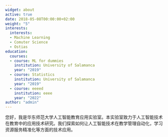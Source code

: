 ```yaml
---
widget: about
active: true
date: 2018-05-08T00:00:00+02:00
weight: "5"
interests:
  interests:
  - Machine Learning
  - Comuter Science
  - Ostias
education:
  courses:
  - course: ML for dummies
    institution: University of Salamanca
    year: "2019"
  - course: Statistics
    institution: University of Salamanca
    year: "2019"
  - course: eeeed
    institution: eeee
    year: "2022"
author: "admin"
---
```

您好，我是华东师范大学人工智能教育应用实验室。本实验室致力于人工智能技术在教育中的应用技术研究。我们探索如何让人工智能技术在教学管理自动化，学习资源服务精准化等方面的技术应用。